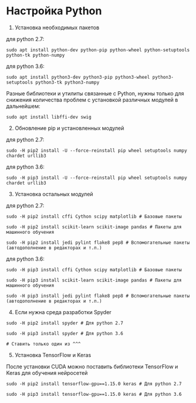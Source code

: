 # **Настройка Python**

1. Установка необходимых пакетов

для python 2.7:

```
sudo apt install python-dev python-pip python-wheel python-setuptools python-tk python-numpy
```

для python 3.6:

```
sudo apt install python3-dev python3-pip python3-wheel python3-setuptools python3-tk python3-numpy
```

Разные библиотеки и утилиты связанные с Python, нужны только для снижения количества проблем с установкой различных модулей в дальнейшем:

```
sudo apt install libffi-dev swig
```

2. Обновление pip и установленных модулей

для python 2.7:

```
sudo -H pip2 install -U --force-reinstall pip wheel setuptools numpy chardet urllib3
```
    
для python 3.6:

```
sudo -H pip3 install -U --force-reinstall pip wheel setuptools numpy chardet urllib3
```

3. Установка остальных модулей

для python 2.7:

```
sudo -H pip2 install cffi Cython scipy matplotlib # Базовые пакеты

sudo -H pip2 install scikit-learn scikit-image pandas # Пакеты для машинного обучения

sudo -H pip2 install jedi pylint flake8 pep8 # Вспомогательные пакеты (автодополнение в редакторах и т.п.)
```

для python 3.6:

```
sudo -H pip3 install cffi Cython scipy matplotlib # Базовые пакеты

sudo -H pip3 install scikit-learn scikit-image pandas # Пакеты для машинного обучения

sudo -H pip3 install jedi pylint flake8 pep8 # Вспомогательные пакеты (автодополнение в редакторах и т.п.)
```

4. Если нужна среда разработки Spyder

```
sudo -H pip2 install spyder # Для python 2.7

sudo -H pip3 install spyder # Для python 3.6

# Ставить только один из ^^^
```

5. Установка TensorFlow и Keras

После установки CUDA можно поставить библиотеки TensorFlow и Keras для обучения нейросетей

```
sudo -H pip2 install tensorflow-gpu==1.15.0 keras # Для python 2.7

sudo -H pip3 install tensorflow-gpu==1.15.0 keras # Для python 3.6
```
